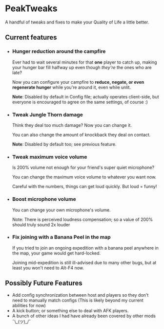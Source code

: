 # PeakTweaks

A handful of tweaks and fixes to make your Quality of Life a little better.

## Current features

- ### Hunger reduction around the campfire

  Ever had to wait several minutes for that **one** player to catch up, making your hunger bar fill halfway up even though *they're* the ones who are late?

  Now you can configure your campfire to **reduce, negate, or even regenerate hunger** while you're around it, even while unlit.
  
  **Note**: Disabled by default in Config file; actually operates client-side, but everyone is encouraged to agree on the same settings, of course :)

- ### Tweak Jungle Thorn damage

  Think they deal too much damage? Now you can change it.

  You can also change the amount of knockback they deal on contact.

  **Note**: Disabled by default too; see previous feature.

- ### Tweak maximum voice volume

  Is 200% volume not enough for your friend's super quiet microphone?
  
  You can change the maximum voice volume to whatever you want now.

  Careful with the numbers, things can get loud quickly. But loud = funny!

- ### Boost microphone volume

  You can change your own microphone's volume.

  Note: There is perceived loudness compensation; so a value of 200% should truly sound 2x louder

- ### Fix joining with a Banana Peel in the map

  If you tried to join an ongoing expedition with a banana peel anywhere in the map,
  your game would get hard-locked.

  Joining mid-expedition is still ill-advised due to many other bugs, but at least you won't need to Alt-F4 now.

## Possibly Future Features

- Add config synchronization between host and players so they don't need to manually match configs (This is likely beyond my current abilities for now)
- A kick button; or something else to deal with AFK players.
- A bunch of other ideas I had have already been covered by other mods ¯\\\_(ツ)_/¯
